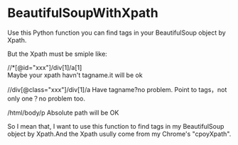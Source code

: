 # BeautifulSoupWithXpath
Use this Python function you can find tags in your BeautifulSoup object by Xpath.

But the Xpath must be smiple like:

//*[@id="xxx"]/div[1]/a[1]  
Maybe your xpath havn't tagname.it will be ok
  
//div[@class="xxx"]/div[1]/a
Have tagname?no problem.
Point to tags，not only one？no problem too.
  
/html/body/p
Absolute path will be OK
  
So I mean that, I want to use this function to find tags in my BeautifulSoup object by Xpath.And the Xpath usully come from my Chrome's "cpoyXpath".
